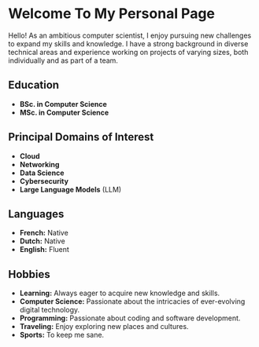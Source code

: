 # Welcome To My Personal Page

Hello! As an ambitious computer scientist, I enjoy pursuing new challenges to expand my skills and knowledge. I have a strong background in diverse technical areas and experience working on projects of varying sizes, both individually and as part of a team.

## Education
- **BSc. in Computer Science**
- **MSc. in Computer Science**

## Principal Domains of Interest
- **Cloud**
- **Networking**
- **Data Science**
- **Cybersecurity**
- **Large Language Models** (LLM)

## Languages
- **French:** Native
- **Dutch:** Native
- **English:** Fluent

## Hobbies
- **Learning:** Always eager to acquire new knowledge and skills.
- **Computer Science:** Passionate about the intricacies of ever-evolving digital technology.
- **Programming:** Passionate about coding and software development.
- **Traveling:** Enjoy exploring new places and cultures.
- **Sports:** To keep me sane.
